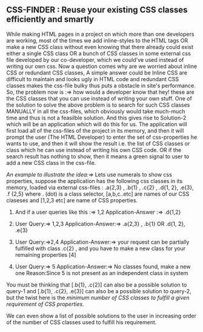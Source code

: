 ## CSS-FINDER : Reuse your existing CSS classes efficiently and smartly
While making HTML pages in a project on which more than one developers are working, most of the times we add inline-styles to the HTML tags OR make a new CSS class without even knowing that there already could exist either a single CSS class OR a bunch of CSS classes in some external css file developed by our co-developer, which we could've used instead of writing our own css. Now a question comes why are we worried about inline CSS or redundant CSS classes, A simple answer could be Inline CSS are difficult to maintain and looks ugly in HTML code and redundant CSS classes makes the css-file bulky thus puts a obstacle in site's performance. So, the problem now is :=> how would a developer know that hey! these are the CSS classes that you can use instead of writing your own stuff.
    One of the solution to solve the above problem is to search for such CSS classes MANUALLY in all the css-files, which obviously would take much-much time and thus is not a feasilble solution. And this gives rise to Solution-2 which will be an application which will do this for us. The application will first load all of the css-files of the project in its memory, and then it will prompt the user (The HTML Developer) to enter the set of css-properties he wants to use, and then it will show the result i.e. the list of CSS classes or class which he can use instead of writing his own CSS code. OR if the search result has nothing to show, then it means a green signal to user to add a new CSS class in the css-file.

*An example to illustrate the idea:=>* Lets use numerals to show css properties, suppose the application has the following css classes in its memory, loaded via external css-files : 
.a{2,3} , .b{1} , .c{2} , .d{1, 2}, .e{3}, .f {2,5}
where . (dot) is a class selector, [a,b,c..etc] are names of our CSS claseses and [1,2,3 etc] are name of CSS properties.

1. And if a user queries like this :=> 1,2
Application-Answer :=>  .d{1,2}

2. User Query:=> 1,2,3
Application-Answer:=>  .a{2,3} , .b{1}   OR  .d{1, 2}, .e{3} 

3. User Query:=>2,4
Application-Answer:=> your request can be partially fulfilled with class .c{2} , and you have to make a new class for your remaining properties [4]

4. User Query:=> 5
Application-Answer:=> No classes found, make a new one
Reason:Since 5 is not present as an independent class in system

You must be thinking that [.b{1}, .c{2}] can also be a possible solution to query-1 and [.b{1}, .c{2}, .e{3}] can also be a possible solution to query-2, but the twist here is the *minimum number of CSS classes to fulfill a given requirement of CSS properties*. 

We can even show a list of possible solutions to the user in increasing order of the number of CSS classes used to fulfill his requirement.
